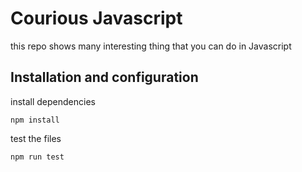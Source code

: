 # Courious Javascript

this repo shows many interesting thing that you can do in Javascript

## Installation and configuration

install dependencies
```
npm install
```

test the files
```
npm run test
```